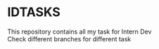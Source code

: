 # IDTASKS

This repository contains all my task for Intern Dev </br>
Check different branches for different task

